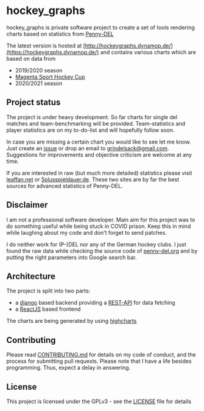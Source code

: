 # hockey_graphs

hockey_graphs is private software project to create a set of tools rendering charts based on statistics from [Penny-DEL](https://www.penny-del.org/)

The latest version is hosted at [http://hockeygraphs.dynamop.de/](https://hockeygraphs.dynamop.de/) and contains various charts which are based on data from
- 2019/2020 season
- [Magenta Sport Hockey Cup](https://www.magentasport.de/eishockey/magentasportcup)
- 2020/2021 season

## Project status

The project is under heavy development.  So far charts for single del matches and team-benchmarking will be provided. Team-statistics and player statistics are on my to-do-list and will hopefully follow soon.

In case you are missing a certain chart you would like to see let me know. Just create an [issue](https://github.com/grindsa/hockey_graphs/issues/new) or drop an email to <grindelsack@gmail.com>. Suggestions for improvements and objective criticism are welcome at any time.

If you are interested in raw (but much more detailed) statistics please visit [leaffan.net](https://www.leaffan.net/del/#!/home) or [5plusspieldauer.de](https://5plusspieldauer.de/). These two sites are by far the best sources for advanced statistics of Penny-DEL.   

## Disclaimer

I am not a professional software developer. Main aim for this project was to do something useful while being stuck in COVID prison. Keep this in mind while laughing about my code and don’t forget to send patches.

I do neither work for (P-)DEL nor any of the German hockey clubs. I just found the raw data while checking the source code of [penny-del.org](https://www.penny-del.org/) and by putting the right parameters into Google search bar.

## Architecture

The project is split into two parts:
- a [django](https://www.djangoproject.com/) based backend providing a [REST-API](https://hockeygraphs.dynamop.de/api/v1/) for data fetching
- a [ReactJS](https://reactjs.org/) based frontend

The charts are being generated by using [highcharts](https://www.highcharts.com/)

## Contributing

Please read [CONTRIBUTING.md](CONTRIBUTING.md) for details on my code of
conduct, and the process for submitting pull requests.
Please note that I have a life besides programming. Thus, expect a delay
in answering.

## License

This project is licensed under the GPLv3 - see the [LICENSE](LICENSE) file for details
